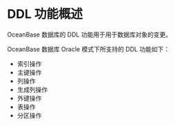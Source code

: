# DDL 功能概述

OceanBase 数据库的 DDL 功能用于用于数据库对象的变更。

OceanBase 数据库 Oracle 模式下所支持的 DDL 功能如下：

* 索引操作
* 主键操作
* 列操作
* 生成列操作
* 外键操作
* 表操作
* 分区操作
